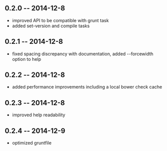 ## 0.2.0 -- 2014-12-8

 - improved API to be compatible with grunt task
 - added set-version and compile tasks

## 0.2.1 -- 2014-12-8

 - fixed spacing discrepancy with documentation, added --forcewidth option to help

## 0.2.2 -- 2014-12-8

 - added performance improvements including a local bower check cache

## 0.2.3 -- 2014-12-8

 - improved help readability

## 0.2.4 -- 2014-12-9

 - optimized gruntfile